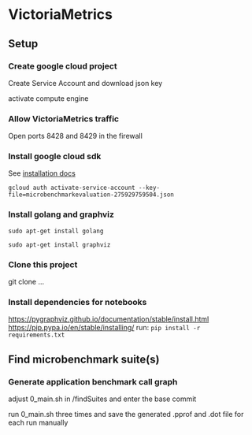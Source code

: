 # VictoriaMetrics
## Setup
### Create google cloud project

Create Service Account and download json key

activate compute engine

### Allow VictoriaMetrics traffic

Open ports 8428 and 8429 in the firewall

### Install google cloud sdk

See [installation docs](https://cloud.google.com/sdk/docs/install)

`gcloud auth activate-service-account --key-file=microbenchmarkevaluation-275929759504.json`

### Install golang and graphviz

`sudo apt-get install golang`

`sudo apt-get install graphviz`

### Clone this project
git clone ...

### Install dependencies for notebooks
https://pygraphviz.github.io/documentation/stable/install.html
https://pip.pypa.io/en/stable/installing/
run: `pip install -r requirements.txt`

## Find microbenchmark suite(s)

### Generate application benchmark call graph
adjust 0_main.sh in /findSuites and enter the base commit

run 0_main.sh three times and save the generated .pprof and .dot file for each run manually
